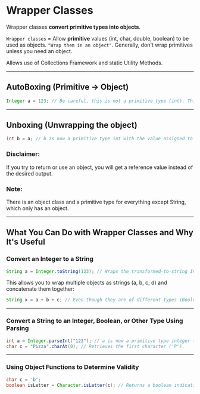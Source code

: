 # Wrapper Classes
Wrapper classes **convert primitive types into objects**.

`Wrapper classes` = Allow **primitive** values (int, char, double, boolean) to be used as objects. `"Wrap them in an object"`. Generally, don't wrap primitives unless you need an object.

Allows use of Collections Framework and static Utility Methods.

---
## AutoBoxing (Primitive → Object)
```java
Integer a = 123; // Be careful, this is not a primitive type (int). This is an object from the class Integer.
```
---
## Unboxing (Unwrapping the object)
```java
int b = a; // b is now a primitive type int with the value assigned to a, which is 123.
```

### Disclaimer:
If you try to return or use an object, you will get a reference value instead of the desired output.

### Note:
There is an object class and a primitive type for everything except String, which only has an object.

---
## What You Can Do with Wrapper Classes and Why It's Useful

### Convert an Integer to a String
```java
String a = Integer.toString(123); // Wraps the transformed-to-string Integer object in a String object.
```
This allows you to wrap multiple objects as strings (a, b, c, d) and concatenate them together:
```java
String x = a + b + c; // Even though they are of different types (Boolean, int, double, etc.), they can be combined.
```
---
### Convert a String to an Integer, Boolean, or Other Type Using Parsing
```java
int a = Integer.parseInt("123"); // a is now a primitive type integer (a normal number ready to be used).
char c = "Pizza".charAt(0); // Retrieves the first character ('P').
```
---
### Using Object Functions to Determine Validity
```java
char c = 'b';
boolean isLetter = Character.isLetter(c); // Returns a boolean indicating if it's actually a letter.
```
